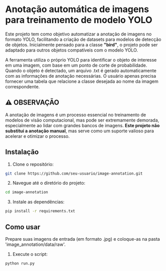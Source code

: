 # Anotação automática de imagens para treinamento de modelo YOLO

Este projeto tem como objetivo automatizar a anotação de imagens no formato YOLO, facilitando a criação de datasets para modelos de detecção de objetos. Inicialmente pensado para a classe **"bird"**, o projeto pode ser adaptado para outros objetos compatíveis com o modelo YOLO.

A ferramenta utiliza o próprio YOLO para identificar o objeto de interesse em uma imagem, com base em um ponto de corte de probabilidade. Quando o objeto é detectado, um arquivo .txt é gerado automaticamente com as informações de anotação necessárias. O usuário apenas precisa fornecer uma tabela que relacione a classe desejada ao nome da imagem correspondente.

## ⚠️ OBSERVAÇÃO

A anotação de imagens é um processo essencial no treinamento de modelos de visão computacional, mas pode ser extremamente demorada, especialmente ao lidar com grandes bancos de imagens. **Este projeto não substitui a anotação manual**, mas serve como um suporte valioso para acelerar e otimizar o processo.

## Instalação

1. Clone o repositório:

```bash
git clone https://github.com/seu-usuario/image-annotation.git
```
2. Navegue até o diretório do projeto:

```bash
cd image-annotation
```
3. Instale as dependências:

```bash
pip install -r requirements.txt
```

## Como usar

Prepare suas imagens de entrada (em formato .jpg) e coloque-as na pasta 'image_annotation/data/raw'. 

1. Execute o script:

```bash
python run.py
```
